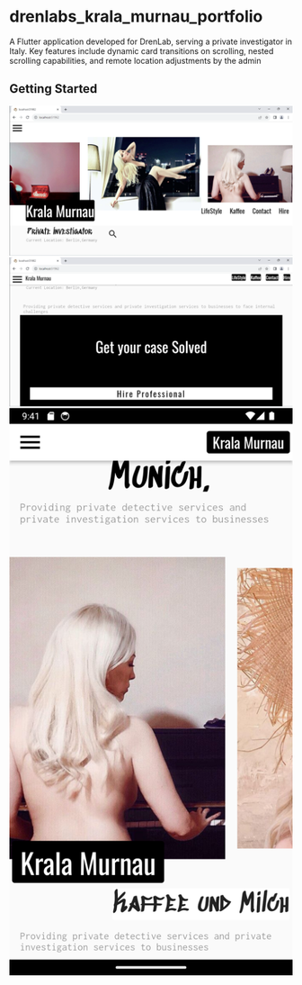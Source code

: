 # drenlabs_krala_murnau_portfolio

A Flutter application developed for DrenLab, serving a private investigator in Italy. Key features include dynamic card transitions on scrolling, nested scrolling capabilities, and remote location adjustments by the admin

## Getting Started
![Screenshot 2023-10-07 204052.png](Screenshot%202023-10-07%20204052.png)
![Screenshot 2023-10-07 204108.png](Screenshot%202023-10-07%20204108.png)
![Screenshot_1696695091.png](Screenshot_1696695091.png)